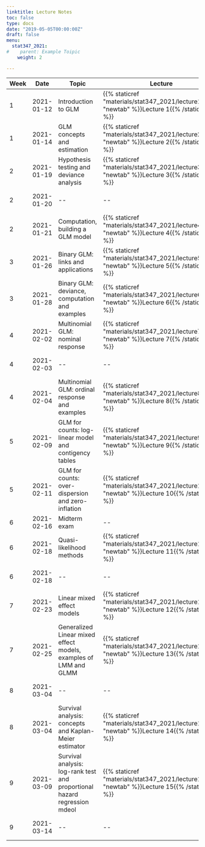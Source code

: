 ```yaml
---
linktitle: Lecture Notes
toc: false
type: docs
date: "2019-05-05T00:00:00Z"
draft: false
menu:
  stat347_2021:
#    parent: Example Toipic
    weight: 2

---
```


Week | Date | Topic | Lecture | R examples | Due
---|---|---|---|---|---
1 | 2021-01-12 | Introduction to GLM |  {{% staticref "materials/stat347_2021/lecture1.pdf" "newtab" %}}Lecture 1{{% /staticref %}}| {{% staticref "materials/stat347_2021/Example1.html" "newtab" %}}Data example 1{{% /staticref %}} | -- 
1 | 2021-01-14 | GLM concepts and estimation | {{% staticref "materials/stat347_2021/lecture2.pdf" "newtab" %}}Lecture 2{{% /staticref %}}| -- | -- 
2 | 2021-01-19 | Hypothesis testing and deviance analysis | {{% staticref "materials/stat347_2021/lecture3.pdf" "newtab" %}}Lecture 3{{% /staticref %}}| -- | --
2 | 2021-01-20 | -- | -- | -- | HW1 due at 11:59pm
2 | 2021-01-21 | Computation, building a GLM model | {{% staticref "materials/stat347_2021/lecture4.pdf" "newtab" %}}Lecture 4{{% /staticref %}}| {{% staticref "materials/stat347_2021/Example2.html" "newtab" %}}Data example 2{{% /staticref %}} | --  
3 | 2021-01-26 | Binary GLM: links and applications | {{% staticref "materials/stat347_2021/lecture5.pdf" "newtab" %}}Lecture 5{{% /staticref %}}| -- | --
3 | 2021-01-28 | Binary GLM: deviance, computation and examples | {{% staticref "materials/stat347_2021/lecture6.pdf" "newtab" %}}Lecture 6{{% /staticref %}}| {{% staticref "materials/stat347_2021/Example3.html" "newtab" %}}Data example 3{{% /staticref %}} | --
4 | 2021-02-02 | Multinomial GLM: nominal response | {{% staticref "materials/stat347_2021/lecture7.pdf" "newtab" %}}Lecture 7{{% /staticref %}}| -- | --
4 | 2021-02-03 | -- | -- | -- | HW2 due at 11:59pm 
4 | 2021-02-04 | Multinomial GLM: ordinal response and examples | {{% staticref "materials/stat347_2021/lecture8.pdf" "newtab" %}}Lecture 8{{% /staticref %}}| {{% staticref "materials/stat347_2021/Example4.html" "newtab" %}}Data example 4{{% /staticref %}} | --
5 | 2021-02-09 | GLM for counts: log-linear model and contigency tables | {{% staticref "materials/stat347_2021/lecture9.pdf" "newtab" %}}Lecture 9{{% /staticref %}}| {{% staticref "materials/stat347_2021/Example5.html" "newtab" %}}Data example 5{{% /staticref %}} | --
5 | 2021-02-11 | GLM for counts: over-dispersion and zero-inflation  | {{% staticref "materials/stat347_2021/lecture10.pdf" "newtab" %}}Lecture 10{{% /staticref %}}| {{% staticref "materials/stat347_2021/Example6.html" "newtab" %}}Data example 6{{% /staticref %}} | --    
6 | 2021-02-16 | Midterm exam | -- | -- | --
6 | 2021-02-18 | Quasi-likelihood methods | {{% staticref "materials/stat347_2021/lecture11.pdf" "newtab" %}}Lecture 11{{% /staticref %}}| -- | -- 
6 | 2021-02-18 | -- | -- | -- | HW3 due at 11:59pm
7 | 2021-02-23 | Linear mixed effect models | {{% staticref "materials/stat347_2021/lecture12.pdf" "newtab" %}}Lecture 12{{% /staticref %}}| -- | --    
7 | 2021-02-25 | Generalized Linear mixed effect models, examples of LMM and GLMM | {{% staticref "materials/stat347_2021/lecture13.pdf" "newtab" %}}Lecture 13{{% /staticref %}}| {{% staticref "materials/stat347_2021/Example7.html" "newtab" %}}Data example 7{{% /staticref %}} | --
8 | 2021-03-04 | -- | -- | -- | HW4 due at 11:59pm
8 | 2021-03-04 | Survival analysis: concepts and Kaplan-Meier estimator | {{% staticref "materials/stat347_2021/lecture14.pdf" "newtab" %}}Lecture 14{{% /staticref %}}| -- | --  
9 | 2021-03-09 | Survival analysis: log-rank test and proportional hazard regression mdeol | {{% staticref "materials/stat347_2021/lecture15.pdf" "newtab" %}}Lecture 15{{% /staticref %}}| {{% staticref "materials/stat347_2021/Example8.html" "newtab" %}}Data example 8{{% /staticref %}} | --  
9 | 2021-03-14 | -- | -- | -- | HW5 due at 11:59pm



